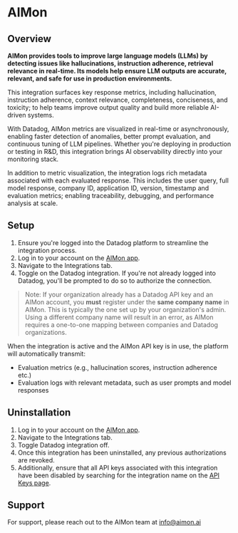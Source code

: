# AIMon

## Overview

**AIMon provides tools to improve large language models (LLMs) by detecting issues like hallucinations, instruction adherence, retrieval relevance in real-time. Its models help ensure LLM outputs are accurate, relevant, and safe for use in production environments.**

This integration surfaces key response metrics, including hallucination, instruction adherence, context relevance, completeness, conciseness, and toxicity; to help teams improve output quality and build more reliable AI-driven systems.

With Datadog, AIMon metrics are visualized in real-time or asynchronously, enabling faster detection of anomalies, better prompt evaluation, and continuous tuning of LLM pipelines. Whether you're deploying in production or testing in R&D, this integration brings AI observability directly into your monitoring stack.

In addition to metric visualization, the integration logs rich metadata associated with each evaluated response. This includes the user query, full model response, company ID, application ID, version, timestamp and evaluation metrics; enabling traceability, debugging, and performance analysis at scale.

## Setup

1. Ensure you're logged into the Datadog platform to streamline the integration process.
2. Log in to your account on the [AIMon app][1].
3. Navigate to the Integrations tab.
4. Toggle on the Datadog integration. If you're not already logged into Datadog, you'll be prompted to do so to authorize the connection.

> Note: If your organization already has a Datadog API key and an AIMon account, you **must** register under the **same company name** in AIMon. This is typically the one set up by your organization's admin. Using a different company name will result in an error, as AIMon requires a one-to-one mapping between companies and Datadog organizations.

When the integration is active and the AIMon API key is in use, the platform will automatically transmit:
-   Evaluation metrics (e.g., hallucination scores, instruction adherence etc.)
-   Evaluation logs with relevant metadata, such as user prompts and model responses

## Uninstallation

1. Log in to your account on the [AIMon app][1].
2. Navigate to the Integrations tab.
3. Toggle Datadog integration off.
4. Once this integration has been uninstalled, any previous authorizations are revoked.
5. Additionally, ensure that all API keys associated with this integration have been disabled by searching for the integration name on the [API Keys page][3].

## Support

For support, please reach out to the AIMon team at [info@aimon.ai][4]


[1]: https://www.app.aimon.ai/
[3]: https://app.datadoghq.com/organization-settings/api-keys
[4]: mailto:info@aimon.ai